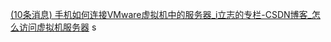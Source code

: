  [(10条消息) 手机如何连接VMware虚拟机中的服务器_i立志的专栏-CSDN博客_怎么访问虚拟机服务器](https://blog.csdn.net/u014595668/article/details/50138635) s